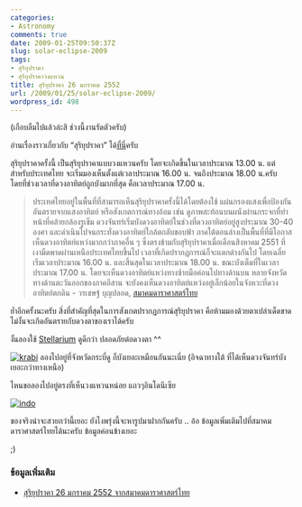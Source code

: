 ```yaml
---
categories:
- Astronomy
comments: true
date: 2009-01-25T09:50:37Z
slug: solar-eclipse-2009
tags:
- สุริยุปราคา
- สุริยุปราคาวงแหวน
title: สุริยุปราคา 26 มกราคม 2552
url: /2009/01/25/solar-eclipse-2009/
wordpress_id: 498
---
```


(เกือบลืมไปแล้วล่ะสิ ช่วงนี้งานรัดตัวครับ)



อ่านเรื่องราวเกี่ยวกับ “สุริยุปราคา” ได้[ที่นี่](http://www.armno.in.th/20080716/%E0%B8%AA%E0%B8%B8%E0%B8%A3%E0%B8%B4%E0%B8%A2%E0%B8%B8%E0%B8%9B%E0%B8%A3%E0%B8%B2%E0%B8%84%E0%B8%B2-1-%E0%B8%AA%E0%B8%B4%E0%B8%87%E0%B8%AB%E0%B8%B2%E0%B8%84%E0%B8%A1-2551)ครับ



สุริยุปราคาครั้งนี้ เป็นสุริยุปราคาแบบวงแหวนครับ โดยจะเกิดขึ้นในเวลาประมาณ 13.00 น. แต่สำหรับประเทศไทย จะเริ่มมองเห็นตั้งแต่เวลาประมาณ 16.00 น. จนถึงประมาณ 18.00 น.ครับ โดยที่ช่วงเวลาที่ดวงอาทิตย์ถูกบังมากที่สุด คือเวลาประมาณ 17.00 น.



>
>
> ประเทศไทยอยู่ในพื้นที่ที่สามารถเห็นสุริยุปราคาครั้งนี้ได้โดยต้องใช้ แผ่นกรองแสงเพื่อป้องกันอันตรายจากแสงอาทิตย์ หรือสังเกตการณ์ทางอ้อม เช่น ดูภาพสะท้อนบนผนังผ่านกระจกที่ทำหน้าที่คล้ายกล้องรูเข็ม ดวงจันทร์เริ่มบังดวงอาทิตย์ในช่วงที่ดวงอาทิตย์อยู่สูงประมาณ 30-40 องศา และดำเนินไปจนกระทั่งดวงอาทิตย์ใกล้ตกลับขอบฟ้า ภาคใต้ตอนล่างเป็นพื้นที่ที่มีโอกาสเห็นดวงอาทิตย์แหว่งมากกว่าภาคอื่น ๆ ซึ่งตรงข้ามกับสุริยุปราคาเมื่อเดือนสิงหาคม 2551 ที่เงามืดพาดผ่านเหนือประเทศไทยขึ้นไป เวลาที่เกิดปรากฏการณ์ก็จะแตกต่างกันไป โดยเฉลี่ยเริ่มเวลาประมาณ 16.00 น. และสิ้นสุดในเวลาประมาณ 18.00 น. ขณะบังเต็มที่ในเวลาประมาณ 17.00 น. โดยจะเห็นดวงอาทิตย์แหว่งทางซ้ายมือค่อนไปทางด้านบน หลายจังหวัดทางด้านตะวันออกของภาคอีสาน จะยังคงเห็นดวงอาทิตย์แหว่งอยู่เล็กน้อยในจังหวะที่ดวงอาทิตย์ตกดิน - วรเชษฐ์ บุญปลอด, [สมาคมดาราศาสตร์ไทย](http://thaiastro.nectec.or.th)



ย้ำอีกครั้งนะครับ สิ่งที่สำคัญที่สุดในการสังเกตปรากฏการณ์สุริยุปราคา คือห้ามมองด้วยตาเปล่าเด็ดขาด ไม่งั้นจะเกิดอันตรายกับดวงตาของเราได้ครับ



งั้นลองใช้ [Stellarium](http://www.armno.in.th/20071220/%e0%b8%a3%e0%b8%b5%e0%b8%a7%e0%b8%b4%e0%b8%a7-stellarium-%e0%b9%82%e0%b8%9b%e0%b8%a3%e0%b9%81%e0%b8%81%e0%b8%a3%e0%b8%a1%e0%b8%94%e0%b8%b9%e0%b8%94%e0%b8%b2%e0%b8%a7) ดูดีกว่า ปลอดภัยต่อดวงตา ^^



[![krabi](http://www.armno.in.th/wp-content/uploads/2009/01/krabi-thumb.png)](http://www.armno.in.th/wp-content/uploads/2009/01/krabi.png)
ลองไปอยู่ที่จังหวัดกระบี่ดู ก็บังเยอะเหมือนกันนะเนี่ย (อิจฉาทางใต้ ที่ได้เห็นดวงจันทร์บังเยอะกว่าทางเหนือ)



ไหนขอลองไปอยู่ตรงที่เห็นวงแหวนหน่อย แถวๆอินโดนีเซีย



[![indo](http://www.armno.in.th/wp-content/uploads/2009/01/indo-thumb.png)](http://www.armno.in.th/wp-content/uploads/2009/01/indo.png)





ของจริงน่าจะสวยกว่านี้เยอะ ยังไงพรุ่งนี้จะหารูปมาฝากกันครับ .. อ้อ ข้อมูลเพิ่มเติมไปที่สมาคมดาราศาสตร์ไทยได้นะครับ ข้อมูลค่อนข้างเยอะ



;)



### ข้อมูลเพิ่มเติม




  * [สุริยุปราคา 26 มกราคม 2552 จากสมาคมดาราศาสตร์ไทย](http://thaiastro.nectec.or.th/skyevnt/eclipses/200901ase.html)
